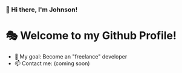 ### 👋 Hi there, I'm Johnson!

# 🎭 Welcome to my Github Profile!

- 🎯 My goal: Become an "freelance" developer
- 📫 Contact me: (coming soon)

